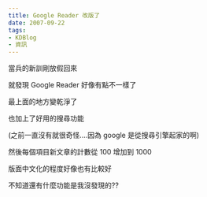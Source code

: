 ```yaml
---
title: Google Reader 改版了
date: 2007-09-22
tags:
- KDBlog
- 資訊
---
```

當兵的新訓剛放假回來

就發現 Google Reader 好像有點不一樣了

最上面的地方變乾淨了

也加上了好用的搜尋功能

(之前一直沒有就很奇怪....因為 google 是從搜尋引擎起家的啊)

然後每個項目新文章的計數從 100 增加到 1000

版面中文化的程度好像也有比較好

不知道還有什麼功能是我沒發現的??

